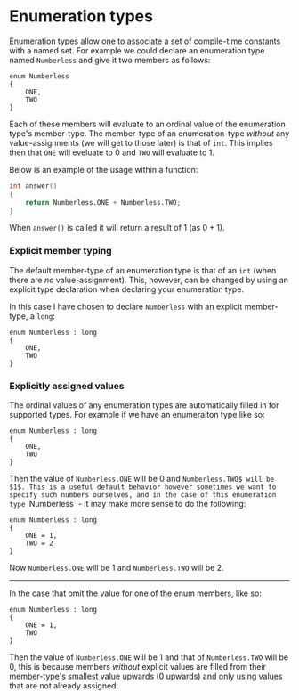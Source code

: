 Enumeration types
=================

Enumeration types allow one to associate a set of compile-time constants with a named set. For
example we could declare an enumeration type named `Numberless` and give it two members as follows:

```{.d}
enum Numberless
{
	ONE,
	TWO
}
```

Each of these members will evaluate to an ordinal value of the enumeration type's member-type. The
member-type of an enumeration-type _without_ any value-assignments (we will get to those later) is
that of `int`. This implies then that `ONE` will eveluate to $0$ and `TWO` will
evaluate to $1$.

Below is an example of the usage within a function:

```{.d .numberLines}
int answer()
{
    return Numberless.ONE + Numberless.TWO;
}
```

When `answer()` is called it will return a result of $1$ (as $0+1$).

### Explicit member typing

The default member-type of an enumeration type is that of an `int` (when there are _no_ value-assignment).
This, however, can be changed by using an explicit type declaration when declaring your enumeration type.

In this case I have chosen to declare `Numberless` with an explicit member-type, a `long`:

```{.d}
enum Numberless : long
{
    ONE,
    TWO
}
```

### Explicitly assigned values

The ordinal values of any enumeration types are automatically filled in for supported types.
For example if we have an enumeraiton type like so:

```{.d}
enum Numberless : long
{
    ONE,
    TWO
}
```

Then the value of `Numberless.ONE` will be $0$ and `Numberless.TWO$ will be $1$. This is a useful
default behavior however sometimes we want to specify such numbers ourselves, and in the case of
this enumeration type `Numberless` - it may make more sense to do the following:

```{.d}
enum Numberless : long
{
    ONE = 1,
    TWO = 2
}
```

Now `Numberless.ONE` will be $1$ and `Numberless.TWO` will be $2$.

---

In the case that omit the value for one of the enum members, like so:

```{.d}
enum Numberless : long
{
    ONE = 1,
    TWO
}
```

Then the value of `Numberless.ONE` will be $1$ and that of `Numberless.TWO`
will be $0$, this is because members _without_ explicit values are filled from
their member-type's smallest value upwards (0 upwards) and only using values
that are not already assigned.